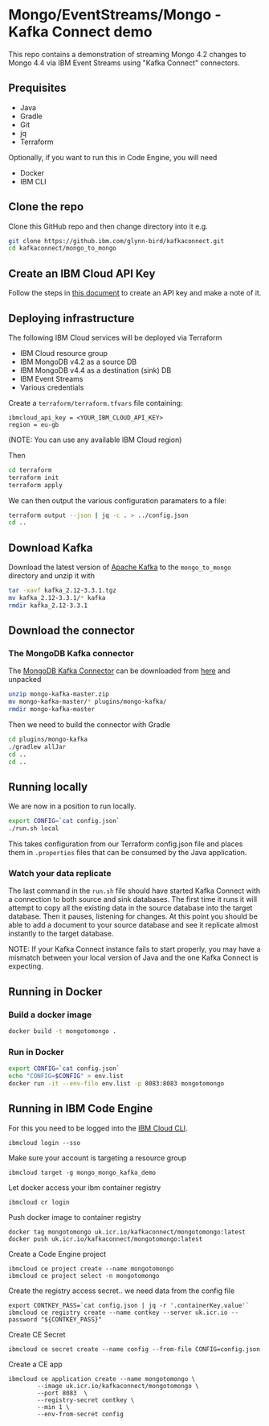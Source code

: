 # Mongo/EventStreams/Mongo - Kafka Connect demo

This repo contains a demonstration of streaming Mongo 4.2 changes to Mongo 4.4 via IBM Event Streams using "Kafka Connect" connectors.

## Prequisites

- Java
- Gradle
- Git
- jq
- Terraform

Optionally, if you want to run this in Code Engine, you will need

- Docker
- IBM CLI

## Clone the repo

Clone this GitHub repo and then change directory into it e.g.

```sh
git clone https://github.ibm.com/glynn-bird/kafkaconnect.git
cd kafkaconnect/mongo_to_mongo
```

## Create an IBM Cloud API Key

Follow the steps in [this document](https://cloud.ibm.com/docs/account?topic=account-userapikey&interface=ui#create_user_key) to create an API key and make a note of it.

## Deploying infrastructure
The following IBM Cloud services will be deployed via Terraform

- IBM Cloud resource group
- IBM MongoDB v4.2 as a source DB
- IBM MongoDB v4.4 as a destination (sink) DB
- IBM Event Streams
- Various credentials

Create a `terraform/terraform.tfvars` file containing:

```
ibmcloud_api_key = <YOUR_IBM_CLOUD_API_KEY>
region = eu-gb 
```
(NOTE: You can use any available IBM Cloud region)

Then 

```sh
cd terraform
terraform init
terraform apply
```

We can then output the various configuration paramaters to a file:

```sh
terraform output --json | jq -c . > ../config.json
cd ..
```

## Download Kafka

Download the latest version of [Apache Kafka](https://kafka.apache.org/downloads) to the `mongo_to_mongo` directory and unzip it with

```sh
tar -xavf kafka_2.12-3.3.1.tgz
mv kafka_2.12-3.3.1/* kafka
rmdir kafka_2.12-3.3.1
```



## Download the connector


### The MongoDB Kafka connector



The [MongoDB Kafka Connector](https://github.com/mongodb/mongo-kafka) can be downloaded from [here](https://github.com/mongodb/mongo-kafka/archive/refs/heads/master.zip) and unpacked

```sh
unzip mongo-kafka-master.zip
mv mongo-kafka-master/* plugins/mongo-kafka/
rmdir mongo-kafka-master
```

Then we need to build the connector with Gradle

```sh
cd plugins/mongo-kafka
./gradlew allJar
cd ..
cd ..
```

## Running locally

We are now in a position to run locally.

```sh
export CONFIG=`cat config.json`
./run.sh local
```

This takes configuration from our Terraform config.json file and places them in `.properties` files that can be consumed by the Java application.

### Watch your data replicate
The last command in the `run.sh` file should have started Kafka Connect with a connection to both source and sink databases. The first time it runs it will attempt to copy all the existing data in the source database into the target database. Then it pauses, listening for changes.
At this point you should be able to add a document to your source database and see it replicate almost instantly to the target database.

NOTE: If your Kafka Connect instance fails to start properly, you may have a mismatch between your local version of Java and the one Kafka Connect is expecting.

## Running in Docker

### Build a docker image

```sh
docker build -t mongotomongo .
```

### Run in Docker

```sh
export CONFIG=`cat config.json`
echo "CONFIG=$CONFIG" > env.list
docker run -it --env-file env.list -p 8083:8083 mongotomongo
```


## Running in IBM Code Engine

For this you need to be logged into the [IBM Cloud CLI](https://www.ibm.com/uk-en/cloud/cli).

```
ibmcloud login --sso
```

Make sure your account is targeting a resource group

```
ibmcloud target -g mongo_mongo_kafka_demo 
```

Let docker access your ibm container registry

```
ibmcloud cr login
```

Push docker image to container registry

```
docker tag mongotomongo uk.icr.io/kafkaconnect/mongotomongo:latest
docker push uk.icr.io/kafkaconnect/mongotomongo:latest 
```

Create a Code Engine project

```
ibmcloud ce project create --name mongotomongo
ibmcloud ce project select -n mongotomongo
```


Create the registry access secret.. we need data from the config file

```
export CONTKEY_PASS=`cat config.json | jq -r '.containerKey.value'`
ibmcloud ce registry create --name contkey --server uk.icr.io --password "${CONTKEY_PASS}"
```
Create CE Secret

```
ibmcloud ce secret create --name config --from-file CONFIG=config.json
```
Create a CE app 

```
ibmcloud ce application create --name mongotomongo \
        --image uk.icr.io/kafkaconnect/mongotomongo \
        --port 8083  \
        --registry-secret contkey \
        --min 1 \
        --env-from-secret config
```